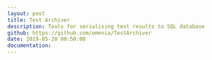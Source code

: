 ```yaml
---
layout: post
title: Test Archiver
description: Tools for serialising test results to SQL database
github: https://github.com/omenia/TestArchiver
date: 2019-05-20 00:50:00
documentation: 
---
```

